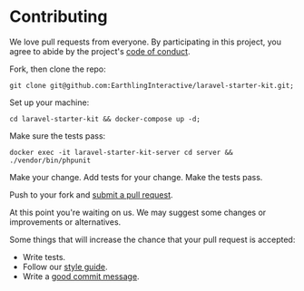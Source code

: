 # Contributing

We love pull requests from everyone. By participating in this project, you
agree to abide by the project's [code of conduct](https://github.com/EarthlingInteractive/full-stack-starter-kit/wiki/code-of-conduct).

Fork, then clone the repo:

    git clone git@github.com:EarthlingInteractive/laravel-starter-kit.git;

Set up your machine:

    cd laravel-starter-kit && docker-compose up -d;

Make sure the tests pass:

    docker exec -it laravel-starter-kit-server cd server && ./vendor/bin/phpunit

Make your change. Add tests for your change. Make the tests pass.

Push to your fork and [submit a pull request][pr].

[pr]: https://github.com/EarthlingInteractive/laravel-starter-kit/compare/

At this point you're waiting on us. We may suggest some changes or improvements or alternatives.

Some things that will increase the chance that your pull request is accepted:

* Write tests.
* Follow our [style guide][style].
* Write a [good commit message][commit].

[style]: https://github.com/EarthlingInteractive/full-stack-starter-kit/wiki/style
[commit]: http://tbaggery.com/2008/04/19/a-note-about-git-commit-messages.html
